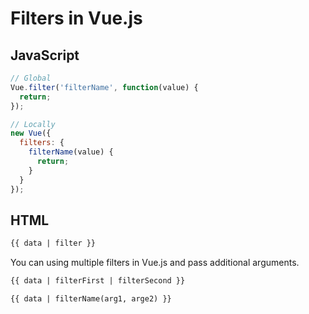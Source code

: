 # Filters in Vue.js

## JavaScript

```javascript
// Global
Vue.filter('filterName', function(value) {
  return;
});

// Locally
new Vue({
  filters: {
    filterName(value) {
      return;
    }
  }
});
```

## HTML

```html
{{ data | filter }}
```

You can using multiple filters in Vue.js and pass additional arguments.

```html
{{ data | filterFirst | filterSecond }}
```

```html
{{ data | filterName(arg1, arge2) }}
```
